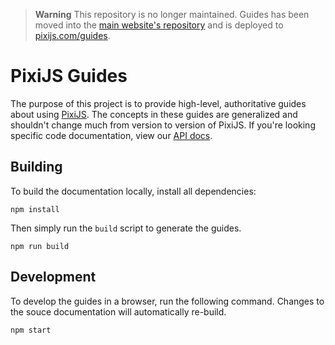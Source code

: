 > **Warning**
> This repository is no longer maintained. Guides has been moved into the [main website's repository](https://github.com/pixijs/pixijs.com/tree/main/docs/guides) and is deployed to [pixijs.com/guides](https://pixijs.com/guides).

# PixiJS Guides

The purpose of this project is to provide high-level, authoritative guides about using [PixiJS](https://github.com/pixijs/pixijs). The concepts in these guides are generalized and shouldn't change much from version to version of PixiJS. If you're looking specific code documentation, view our [API docs](https://pixijs.io/docs).

## Building

To build the documentation locally, install all dependencies:

```shell
npm install
```

Then simply run the `build` script to generate the guides.

```shell
npm run build
```

## Development

To develop the guides in a browser, run the following command. Changes to the souce documentation will automatically re-build.

```shell
npm start
```
